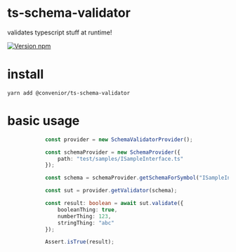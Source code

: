 # ts-schema-validator
validates typescript stuff at runtime!


[![Version npm](https://img.shields.io/npm/v/@convenior/ts-schema-validator.svg?style=flat-square)](https://www.npmjs.com/package/@convenior/ts-schema-validator)

# install
`yarn add @convenior/ts-schema-validator`

# basic usage

```typescript
            const provider = new SchemaValidatorProvider();

            const schemaProvider = new SchemaProvider({
                path: "test/samples/ISampleInterface.ts"
            });

            const schema = schemaProvider.getSchemaForSymbol("ISampleInterface");

            const sut = provider.getValidator(schema);

            const result: boolean = await sut.validate({
                booleanThing: true,
                numberThing: 123,
                stringThing: "abc"
            });

            Assert.isTrue(result);
```